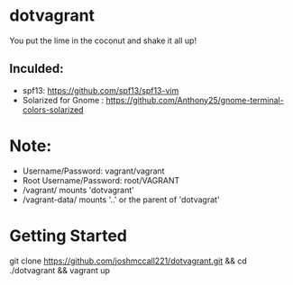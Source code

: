 # dotvagrant
You put the lime in the coconut and shake it all up!

## Inculded:
* spf13: https://github.com/spf13/spf13-vim
* Solarized for Gnome :  https://github.com/Anthony25/gnome-terminal-colors-solarized


# Note:
* Username/Password: vagrant/vagrant
* Root Username/Password: root/VAGRANT
* /vagrant/ mounts 'dotvagrant'
* /vagrant-data/ mounts '..' or the parent of 'dotvagrat'



# Getting Started
git clone https://github.com/joshmccall221/dotvagrant.git && cd ./dotvagrant && vagrant up
